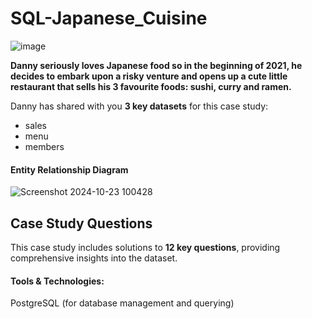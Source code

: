 # SQL-Japanese_Cuisine

![image](https://github.com/user-attachments/assets/9cb39fb9-b3d6-4209-b486-de49bf010ade)

**Danny seriously loves Japanese food so in the beginning of 2021, he decides to embark upon a risky venture and opens up a cute little restaurant that sells his 3 favourite foods: sushi, curry and ramen.**

Danny has shared with you **3 key datasets** for this case study:
- sales
- menu
- members

#### **Entity Relationship Diagram**
![Screenshot 2024-10-23 100428](https://github.com/user-attachments/assets/1a9c4959-93b1-4aa6-ac35-debcdffbddc1)

## **Case Study Questions**
This case study includes solutions to **12 key questions**, providing comprehensive insights into the dataset.

#### **Tools & Technologies:**
PostgreSQL (for database management and querying)
